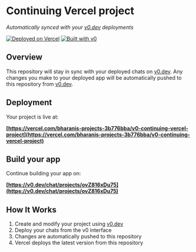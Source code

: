 # Continuing Vercel project

*Automatically synced with your [v0.dev](https://v0.dev) deployments*

[![Deployed on Vercel](https://img.shields.io/badge/Deployed%20on-Vercel-black?style=for-the-badge&logo=vercel)](https://vercel.com/bharanis-projects-3b776bba/v0-continuing-vercel-project)
[![Built with v0](https://img.shields.io/badge/Built%20with-v0.dev-black?style=for-the-badge)](https://v0.dev/chat/projects/ovZ816xDu75)

## Overview

This repository will stay in sync with your deployed chats on [v0.dev](https://v0.dev).
Any changes you make to your deployed app will be automatically pushed to this repository from [v0.dev](https://v0.dev).

## Deployment

Your project is live at:

**[https://vercel.com/bharanis-projects-3b776bba/v0-continuing-vercel-project](https://vercel.com/bharanis-projects-3b776bba/v0-continuing-vercel-project)**

## Build your app

Continue building your app on:

**[https://v0.dev/chat/projects/ovZ816xDu75](https://v0.dev/chat/projects/ovZ816xDu75)**

## How It Works

1. Create and modify your project using [v0.dev](https://v0.dev)
2. Deploy your chats from the v0 interface
3. Changes are automatically pushed to this repository
4. Vercel deploys the latest version from this repository